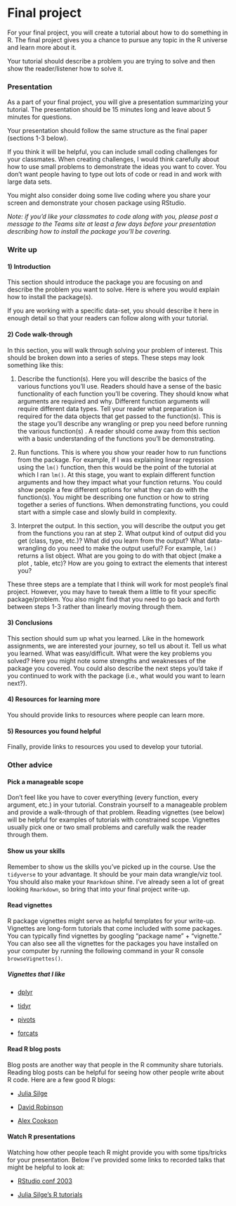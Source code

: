 # Final project


For your final project, you will create a tutorial about how to do
something in R. The final project gives you a chance to pursue any topic
in the R universe and learn more about it.

Your tutorial should describe a problem you are trying to solve and then
show the reader/listener how to solve it.

### Presentation

As a part of your final project, you will give a presentation
summarizing your tutorial. The presentation should be 15 minutes long
and leave about 5 minutes for questions.

Your presentation should follow the same structure as the final paper
(sections 1-3 below).

If you think it will be helpful, you can include small coding challenges
for your classmates. When creating challenges, I would think carefully
about how to use small problems to demonstrate the ideas you want to
cover. You don’t want people having to type out lots of code or read in
and work with large data sets.

You might also consider doing some live coding where you share your
screen and demonstrate your chosen package using RStudio.

*Note: if you’d like your classmates to code along with you, please post
a message to the Teams site at least a few days before your presentation
describing how to install the package you’ll be covering.*

### Write up

#### 1) Introduction

This section should introduce the package you are focusing on and
describe the problem you want to solve. Here is where you would explain
how to install the package(s).

If you are working with a specific data-set, you should describe it here
in enough detail so that your readers can follow along with your
tutorial.

#### 2) Code walk-through

In this section, you will walk through solving your problem of interest.
This should be broken down into a series of steps. These steps may look
something like this:

1)  Describe the function(s). Here you will describe the basics of the
    various functions you’ll use. Readers should have a sense of the
    basic functionality of each function you’ll be covering. They should
    know what arguments are required and why. Different function
    arguments will require different data types. Tell your reader what
    preparation is required for the data objects that get passed to the
    function(s). This is the stage you’ll describe any wrangling or prep
    you need before running the various function(s) . A reader should
    come away from this section with a basic understanding of the
    functions you’ll be demonstrating.

2)  Run functions. This is where you show your reader how to run
    functions from the package. For example, if I was explaining linear
    regression using the `lm()` function, then this would be the point
    of the tutorial at which I ran `lm()`. At this stage, you want to
    explain different function arguments and how they impact what your
    function returns. You could show people a few different options for
    what they can do with the function(s). You might be describing one
    function or how to string together a series of functions. When
    demonstrating functions, you could start with a simple case and
    slowly build in complexity.

3)  Interpret the output. In this section, you will describe the output
    you get from the functions you ran at step 2. What output kind of
    output did you get (class, type, etc.)? What did you learn from the
    output? What data-wrangling do you need to make the output useful?
    For example, `lm()` returns a list object. What are you going to do
    with that object (make a plot , table, etc)? How are you going to
    extract the elements that interest you?

These three steps are a template that I think will work for most
people’s final project. However, you may have to tweak them a little to
fit your specific package/problem. You also might find that you need to
go back and forth between steps 1-3 rather than linearly moving through
them.

#### 3) Conclusions

This section should sum up what you learned. Like in the homework
assignments, we are interested your journey, so tell us about it. Tell
us what you learned. What was easy/difficult. What were the key problems
you solved? Here you might note some strengths and weaknesses of the
package you covered. You could also describe the next steps you’d take
if you continued to work with the package (i.e., what would you want to
learn next?).

#### 4) Resources for learning more

You should provide links to resources where people can learn more.

#### 5) Resources you found helpful

Finally, provide links to resources you used to develop your tutorial.

### Other advice

#### Pick a manageable scope

Don’t feel like you have to cover everything (every function, every
argument, etc.) in your tutorial. Constrain yourself to a manageable
problem and provide a walk-through of that problem. Reading vignettes
(see below) will be helpful for examples of tutorials with constrained
scope. Vignettes usually pick one or two small problems and carefully
walk the reader through them.

#### Show us your skills

Remember to show us the skills you’ve picked up in the course. Use the
`tidyverse` to your advantage. It should be your main data wrangle/viz
tool. You should also make your `Rmarkdown` shine. I’ve already seen a
lot of great looking `Rmarkdown`, so bring that into your final project
write-up.

#### Read vignettes

R package vignettes might serve as helpful templates for your write-up.
Vignettes are long-form tutorials that come included with some packages.
You can typically find vignettes by googling “package name” +
“vignette.” You can also see all the vignettes for the packages you have
installed on your computer by running the following command in your R
console `browseVignettes()`.

##### Vignettes that I like

- [dplyr](https://cran.r-project.org/web/packages/dplyr/vignettes/dplyr.html)

- [tidyr](https://tidyr.tidyverse.org/articles/tidy-data.html)

- [pivots](https://tidyr.tidyverse.org/articles/pivot.html)

- [forcats](https://forcats.tidyverse.org/articles/forcats.html)

#### Read R blog posts

Blog posts are another way that people in the R community share
tutorials. Reading blog posts can be helpful for seeing how other people
write about R code. Here are a few good R blogs:

- [Julia Silge](https://juliasilge.com/blog/)

- [David Robinson](http://varianceexplained.org/posts/)

- [Alex Cookson](https://www.alexcookson.com/)

#### Watch R presentations

Watching how other people teach R might provide you with some
tips/tricks for your presentation. Below I’ve provided some links to
recorded talks that might be helpful to look at:

- [RStudio conf
  2003](https://www.youtube.com/playlist?list=PL9HYL-VRX0oRFZslRGHwHuwea7SvAATHp)

- [Julia Silge’s R
  tutorials](https://www.youtube.com/channel/UCTTBgWyJl2HrrhQOOc710kA)
